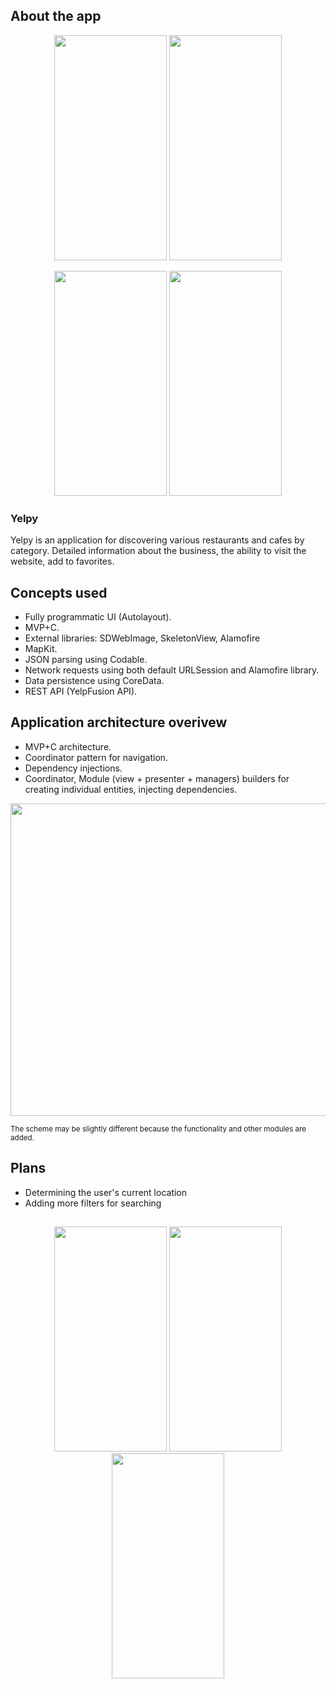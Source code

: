 ## About the app

<p align="center">
<img height=360 width=180 src="https://user-images.githubusercontent.com/53051473/183468499-4283b252-3e8b-4d25-8613-c88f581e3da6.png">
<img height=360 width=180 src="https://user-images.githubusercontent.com/53051473/183468509-c6fe9305-9540-4cdb-b1a3-85b1871f53d0.png">
</p>
<p align="center">
<img height=360 width=180 src="https://user-images.githubusercontent.com/53051473/183468524-bacddee0-4044-4706-9c58-4596ab5dd28e.png">
<img height=360 width=180 src="https://user-images.githubusercontent.com/53051473/183468535-2b52e43c-46c1-4830-902c-b313ba4a7d14.png">
</p>

### Yelpy

Yelpy is an application for discovering various restaurants and cafes by category. Detailed information about the business, the ability to visit the website, add to favorites. 

## Concepts used

* Fully programmatic UI (Autolayout).
* MVP+C.
* External libraries: SDWebImage, SkeletonView, Alamofire
* MapKit.
* JSON parsing using Codable.
* Network requests using both default URLSession and Alamofire library.
* Data persistence using CoreData.
* REST API (YelpFusion API).

## Application architecture overivew

* MVP+C architecture.
* Coordinator pattern for navigation.
* Dependency injections.
* Coordinator, Module (view + presenter + managers) builders for creating individual entities, injecting dependencies.
<p align="center">
<img height=500 width=800 src="https://user-images.githubusercontent.com/53051473/186411868-19dfd330-09dc-4e23-ab8d-0b6f7cac2e73.png">
</p>
<sup>The scheme may be slightly different because the functionality and other modules are added.</sup>

## Plans

- Determining the user's current location
- Adding more filters for searching

##
<p align="center">
<img height=360 width=180 src="https://user-images.githubusercontent.com/53051473/183468437-ce40224d-cafd-4c5f-b7e3-50d31b6f0f3c.gif">
<img height=360 width=180 src="https://user-images.githubusercontent.com/53051473/183468459-9a8b6fef-d149-41fa-93f7-b6b0b48b67c9.gif">
<img height=360 width=180 src="https://user-images.githubusercontent.com/53051473/183468483-2d6aa7a2-b6aa-4d96-9842-676c39ad1240.gif">
</p>
